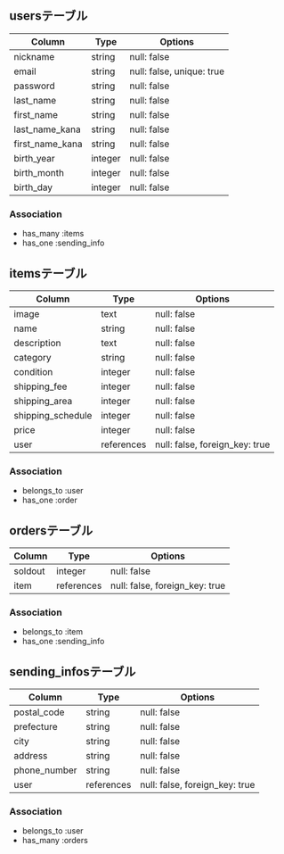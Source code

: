 ## usersテーブル

| Column          | Type       | Options                   |
| --------------- | ---------- | ------------------------- |
| nickname        | string     | null: false               |
| email           | string     | null: false, unique: true |
| password        | string     | null: false               |
| last_name       | string     | null: false               |
| first_name      | string     | null: false               |
| last_name_kana  | string     | null: false               |
| first_name_kana | string     | null: false               |
| birth_year      | integer    | null: false               |
| birth_month     | integer    | null: false               |
| birth_day       | integer    | null: false               |


### Association

- has_many :items
- has_one :sending_info


## itemsテーブル

| Column            | Type       | Options                        |
| ----------------- | ---------- | ------------------------------ |
| image             | text       | null: false                    |
| name              | string     | null: false                    |
| description       | text       | null: false                    |
| category          | string     | null: false                    |
| condition         | integer    | null: false                    |
| shipping_fee      | integer    | null: false                    |
| shipping_area     | integer    | null: false                    |
| shipping_schedule | integer    | null: false                    |
| price             | integer    | null: false                    |
| user              | references | null: false, foreign_key: true |


### Association

- belongs_to :user
- has_one :order


## ordersテーブル

| Column       | Type       | Options                        |
| ------------ | ---------- | ------------------------------ |
| soldout      | integer    | null: false                    |
| item         | references | null: false, foreign_key: true |


### Association

- belongs_to :item
- has_one :sending_info


## sending_infosテーブル

| Column       | Type       | Options                        |
| ------------ | ---------- | ------------------------------ |
| postal_code  | string     | null: false                    |
| prefecture   | string     | null: false                    |
| city         | string     | null: false                    |
| address      | string     | null: false                    |
| phone_number | string     | null: false                    |
| user         | references | null: false, foreign_key: true |


### Association

- belongs_to :user
- has_many :orders